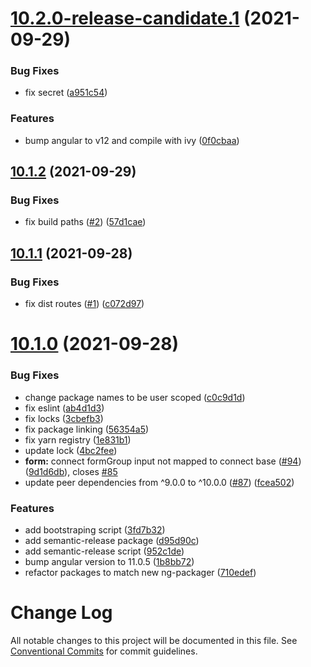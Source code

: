 # [10.2.0-release-candidate.1](https://github.com/AdrianInsua/platform/compare/v10.1.2...v10.2.0-release-candidate.1) (2021-09-29)


### Bug Fixes

* fix secret ([a951c54](https://github.com/AdrianInsua/platform/commit/a951c548b648086bdfc427313ec3e603a0912e63))


### Features

* bump angular to v12 and compile with ivy ([0f0cbaa](https://github.com/AdrianInsua/platform/commit/0f0cbaa1977f8f93684b9c9163246f452dd1bacd))

## [10.1.2](https://github.com/AdrianInsua/platform/compare/v10.1.1...v10.1.2) (2021-09-29)


### Bug Fixes

* fix build paths ([#2](https://github.com/AdrianInsua/platform/issues/2)) ([57d1cae](https://github.com/AdrianInsua/platform/commit/57d1cae0f159e91224ef563d0b2f3ceddf2fad52))

## [10.1.1](https://github.com/AdrianInsua/platform/compare/v10.1.0...v10.1.1) (2021-09-28)


### Bug Fixes

* fix dist routes ([#1](https://github.com/AdrianInsua/platform/issues/1)) ([c072d97](https://github.com/AdrianInsua/platform/commit/c072d97891835c717c8279acd5f66d1b4a405107))

# [10.1.0](https://github.com/AdrianInsua/platform/compare/v10.0.0...v10.1.0) (2021-09-28)


### Bug Fixes

* change package names to be user scoped ([c0c9d1d](https://github.com/AdrianInsua/platform/commit/c0c9d1d87bc40078c5da8dd5c3ab2ffab1ccc54a))
* fix eslint ([ab4d1d3](https://github.com/AdrianInsua/platform/commit/ab4d1d335d90ecdba5df3c517fff1eb37719a13f))
* fix locks ([3cbefb3](https://github.com/AdrianInsua/platform/commit/3cbefb369895d09474d756d371daf0594dae8039))
* fix package linking ([56354a5](https://github.com/AdrianInsua/platform/commit/56354a51d7af9fa6b231144bdf43b744aec086f4))
* fix yarn registry ([1e831b1](https://github.com/AdrianInsua/platform/commit/1e831b1ed8ce02a367f1b9788ab3bb368bb7cd47))
* update lock ([4bc2fee](https://github.com/AdrianInsua/platform/commit/4bc2fee96c4e6e17512e9744b38601a042faee91))
* **form:** connect formGroup input not mapped to connect base ([#94](https://github.com/AdrianInsua/platform/issues/94)) ([9d1d6db](https://github.com/AdrianInsua/platform/commit/9d1d6dba87511f35894a467532bd698f5043a58e)), closes [#85](https://github.com/AdrianInsua/platform/issues/85)
* update peer dependencies from ^9.0.0 to ^10.0.0 ([#87](https://github.com/AdrianInsua/platform/issues/87)) ([fcea502](https://github.com/AdrianInsua/platform/commit/fcea502f44cff441737c51ebf539268c594e9bfa))


### Features

* add bootstraping script ([3fd7b32](https://github.com/AdrianInsua/platform/commit/3fd7b32faf69346e020eb5f991ffba47e445c243))
* add semantic-release package ([d95d90c](https://github.com/AdrianInsua/platform/commit/d95d90cd46d631d7fb08004218b1e4cbc685092b))
* add semantic-release script ([952c1de](https://github.com/AdrianInsua/platform/commit/952c1de5fa121b7b9c4aa1320cb01d434f938ef8))
* bump angular version to 11.0.5 ([1b8bb72](https://github.com/AdrianInsua/platform/commit/1b8bb72a0fea50c583dc9d943dac5506a2ba0ff4))
* refactor packages to match new ng-packager ([710edef](https://github.com/AdrianInsua/platform/commit/710edefc2d23b0a731254c3af16969331036d94f))

# Change Log

All notable changes to this project will be documented in this file.
See [Conventional Commits](https://conventionalcommits.org) for commit guidelines.
